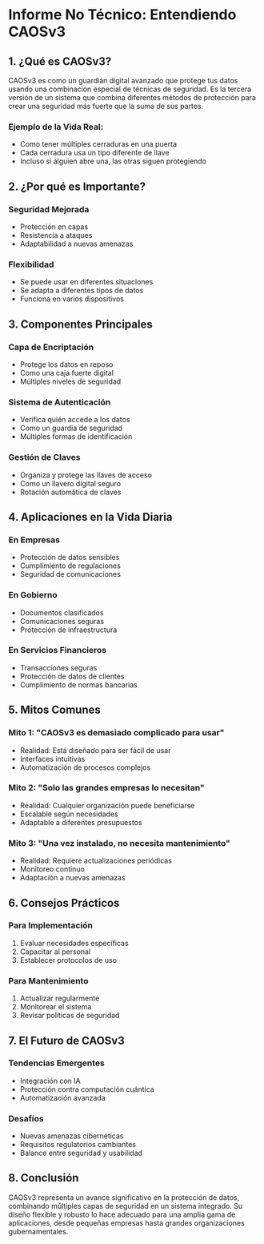 # Informe No Técnico: Entendiendo CAOSv3

## 1. ¿Qué es CAOSv3?

CAOSv3 es como un guardián digital avanzado que protege tus datos usando una combinación especial de técnicas de seguridad. Es la tercera versión de un sistema que combina diferentes métodos de protección para crear una seguridad más fuerte que la suma de sus partes.

### Ejemplo de la Vida Real:
- Como tener múltiples cerraduras en una puerta
- Cada cerradura usa un tipo diferente de llave
- Incluso si alguien abre una, las otras siguen protegiendo

## 2. ¿Por qué es Importante?

### Seguridad Mejorada
- Protección en capas
- Resistencia a ataques
- Adaptabilidad a nuevas amenazas

### Flexibilidad
- Se puede usar en diferentes situaciones
- Se adapta a diferentes tipos de datos
- Funciona en varios dispositivos

## 3. Componentes Principales

### Capa de Encriptación
- Protege los datos en reposo
- Como una caja fuerte digital
- Múltiples niveles de seguridad

### Sistema de Autenticación
- Verifica quién accede a los datos
- Como un guardia de seguridad
- Múltiples formas de identificación

### Gestión de Claves
- Organiza y protege las llaves de acceso
- Como un llavero digital seguro
- Rotación automática de claves

## 4. Aplicaciones en la Vida Diaria

### En Empresas
- Protección de datos sensibles
- Cumplimiento de regulaciones
- Seguridad de comunicaciones

### En Gobierno
- Documentos clasificados
- Comunicaciones seguras
- Protección de infraestructura

### En Servicios Financieros
- Transacciones seguras
- Protección de datos de clientes
- Cumplimiento de normas bancarias

## 5. Mitos Comunes

### Mito 1: "CAOSv3 es demasiado complicado para usar"
- Realidad: Está diseñado para ser fácil de usar
- Interfaces intuitivas
- Automatización de procesos complejos

### Mito 2: "Solo las grandes empresas lo necesitan"
- Realidad: Cualquier organización puede beneficiarse
- Escalable según necesidades
- Adaptable a diferentes presupuestos

### Mito 3: "Una vez instalado, no necesita mantenimiento"
- Realidad: Requiere actualizaciones periódicas
- Monitoreo continuo
- Adaptación a nuevas amenazas

## 6. Consejos Prácticos

### Para Implementación
1. Evaluar necesidades específicas
2. Capacitar al personal
3. Establecer protocolos de uso

### Para Mantenimiento
1. Actualizar regularmente
2. Monitorear el sistema
3. Revisar políticas de seguridad

## 7. El Futuro de CAOSv3

### Tendencias Emergentes
- Integración con IA
- Protección contra computación cuántica
- Automatización avanzada

### Desafíos
- Nuevas amenazas cibernéticas
- Requisitos regulatorios cambiantes
- Balance entre seguridad y usabilidad

## 8. Conclusión

CAOSv3 representa un avance significativo en la protección de datos, combinando múltiples capas de seguridad en un sistema integrado. Su diseño flexible y robusto lo hace adecuado para una amplia gama de aplicaciones, desde pequeñas empresas hasta grandes organizaciones gubernamentales. 